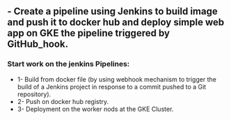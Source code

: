 ## - Create a pipeline using Jenkins to build image and push it to docker hub and deploy simple web app on GKE the pipeline triggered by GitHub_hook.
### Start work on the jenkins Pipelines:
* 1- Build from docker file (by using webhook mechanism to trigger the build of a Jenkins project in response to a commit pushed to a Git repository).
* 2- Push on docker hub registry.
* 3- Deployment on the worker nods at the GKE Cluster.
